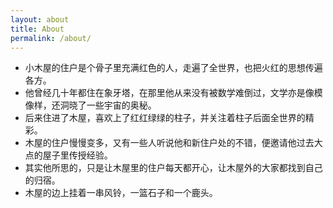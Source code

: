 ```yaml
---
layout: about
title: About
permalink: /about/
---
```


* 小木屋的住户是个骨子里充满红色的人，走遍了全世界，也把火红的思想传遍各方。
* 他曾经几十年都住在象牙塔，在那里他从来没有被数学难倒过，文学亦是像模像样，还洞晓了一些宇宙的奥秘。
* 后来住进了木屋，喜欢上了红红绿绿的柱子，并关注着柱子后面全世界的精彩。
* 木屋的住户慢慢变多，又有一些人听说他和新住户处的不错，便邀请他过去大点的屋子里传授经验。
* 其实他所思的，只是让木屋里的住户每天都开心，让木屋外的大家都找到自己的归宿。
* 木屋的边上挂着一串风铃，一篮石子和一个鹿头。
